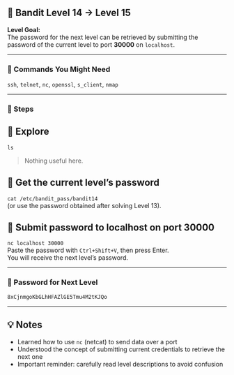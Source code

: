 ## 🎯 Bandit Level 14 → Level 15

**Level Goal:**  
The password for the next level can be retrieved by submitting the password of the current level to port **30000** on `localhost`.

---

### 🧰 Commands You Might Need
`ssh`, `telnet`, `nc`, `openssl`, `s_client`, `nmap`

---

### 🧭 Steps

## 📂 Explore
`ls`  
> Nothing useful here.

## 📄 Get the current level’s password
`cat /etc/bandit_pass/bandit14`  
(or use the password obtained after solving Level 13).

## 🔗 Submit password to localhost on port 30000
`nc localhost 30000`  
Paste the password with `Ctrl+Shift+V`, then press Enter.  
You will receive the next level’s password.

---

### 🔑 Password for Next Level
```
8xCjnmgoKbGLhHFAZlGE5Tmu4M2tKJQo
```


---

## 💡 Notes
* Learned how to use `nc` (netcat) to send data over a port  
* Understood the concept of submitting current credentials to retrieve the next one  
* Important reminder: carefully read level descriptions to avoid confusion  
